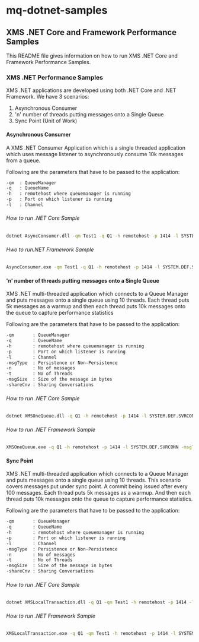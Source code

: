 # mq-dotnet-samples
## XMS .NET Core and Framework Performance Samples

This README file gives information on how to run XMS .NET Core and Framework Performance Samples.

### XMS .NET Performance Samples

XMS .NET applications are developed using both .NET Core and .NET Framework. We have 3 scenarios:

1. Asynchronous Consumer
2. 'n' number of threads putting messages onto a Single Queue
3. Sync Point (Unit of Work)

#### Asynchronous Consumer

A XMS .NET Consumer Application which is a single threaded application which uses message listener to asynchronously consume 10k messages from a queue.

Following are the parameters that have to be passed to the application:

```sh                                                                      
-qm  : QueueManager                                                                  
-q   : QueueName                                                                      
-h   : remotehost where queuemanager is running                                       
-p   : Port on which listener is running                                              
-l   : Channel  
```

###### How to run .NET Core Sample

```sh
dotnet AsyncConsumer.dll -qm Test1 -q Q1 -h remotehost -p 1414 -l SYSTEM.DEF.SVRCONN
```

###### Hwo to run.NET Framework Sample

```sh
AsyncConsumer.exe -qm Test1 -q Q1 -h remotehost -p 1414 -l SYSTEM.DEF.SVRCONN
```

#### 'n' number of threads putting messages onto a Single Queue

XMS .NET multi-threaded application which connects to a Queue Manager and puts messages onto a single queue using 10 threads. Each thread puts 5k messages as a warmup and then each thread puts 10k messages onto the queue to capture performance statistics


Following are the parameters that have to be passed to the application: 

```sh
-qm       : QueueManager                                                              
-q        : QueueName                                                                     
-h        : remotehost where queuemanager is running                                      
-p        : Port on which listener is running                                             
-l        : Channel                                                                       
-msgType  : Persistence or Non-Persistence                                          
-n        : No of messages                                                                
-t        : No of Threads                                                                 
-msgSize  : Size of the message in bytes                                            
-shareCnv : Sharing Conversations 
```

###### How to run .NET Core Sample

```sh
dotnet XMSOneQueue.dll -q Q1 -h remotehost -p 1414 -l SYSTEM.DEF.SVRCONN -msgType 1 -n 10000 -msgSize 256 -qm Test1 -t 10 -shareCnv false 
```

###### How to run .NET Framework Sample

```sh
XMSOneQueue.exe -q Q1 -h remotehost -p 1414 -l SYSTEM.DEF.SVRCONN -msgType 1 -n 10000 -msgSize 256 -qm Test1 -t 10 -shareCnv false
```

#### Sync Point 

XMS .NET multi-threaded application which connects to a Queue Manager and puts messages onto a single queue using 10 threads. This scenario covers messages put under sync point. A commit being issued after every 100 messages. Each thread puts 5k messages as a warmup. And then each thread puts 10k messages onto the queue to capture performance statistics.

Following are the parameters that have to be passed to the application:

```sh
-qm       : QueueManager                                                            
-q        : QueueName                                                                
-h        : remotehost where queuemanager is running                                 
-p        : Port on which listener is running                                        
-l        : Channel                                                                       
-msgType  : Persistence or Non-Persistence                                          
-n        : No of messages                                                          
-t        : No of Threads                                                           
-msgSize  : Size of the message in bytes                                           
-shareCnv : Sharing Conversations  
```

###### How to run .NET Core Sample

```sh
dotnet XMSLocalTransaction.dll -q Q1 -qm Test1 -h remotehost -p 1414 -l SYSTEM.DEF.SVRCONN -n 10000 -t 10 -msgType 0 -msgSize 256 -shareCnv false
```

###### How to run .NET Framework Sample

```sh
XMSLocalTransaction.exe -q Q1 -qm Test1 -h remotehost -p 1414 -l SYSTEM.DEF.SVRCONN -n 10000 -t 10 -msgType 0 -msgSize 256 -shareCnv false
```
